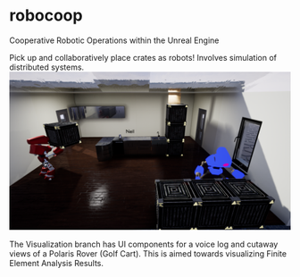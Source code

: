 # robocoop
Cooperative Robotic Operations within the Unreal Engine

Pick up and collaboratively place crates as robots! Involves simulation of distributed systems.
![Alt text](/Robocoop_ScifiCrates.png?raw=true "Robo_Crates")

The Visualization branch has UI components for a voice log and cutaway views of a Polaris Rover (Golf Cart). This is aimed towards visualizing Finite Element Analysis Results.

